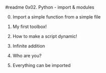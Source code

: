 #readme      0x02. Python - import & modules


0. Import a simple function from a simple file

1. My first toolbox!

2. How to make a script dynamic!

3. Infinite addition

4. Who are you?

5. Everything can be imported
